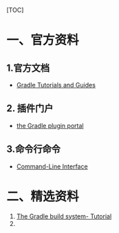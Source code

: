 [TOC]





# 一、官方资料

## 1.官方文档

- [Gradle Tutorials and Guides](https://gradle.org/guides/)

## 2. 插件门户

- [the Gradle plugin portal](http://plugins.gradle.org/)

## 3.命令行命令

- [Command-Line Interface](https://docs.gradle.org/4.10-rc-2/userguide/command_line_interface.html#sec:command_line_executing_tasks)



# 二、精选资料

1. [The Gradle build system- Tutorial](https://www.vogella.com/tutorials/Gradle/article.html)
2. 

